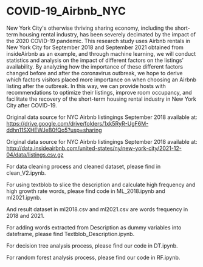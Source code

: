 # COVID-19_Airbnb_NYC

New York City's otherwise thriving sharing economy, including the short-term housing rental industry, has been severely decimated by the impact of the 2020 COVID-19 pandemic. This research study uses Airbnb rentals in New York City for September 2018 and September 2021 obtained from insideAirbnb as an example, and through machine learning, we will conduct statistics and analysis on the impact of different factors on the listings’ availability.
By analyzing how the importance of these different factors changed before and after the coronavirus outbreak, we hope to derive which factors visitors placed more importance on when choosing an Airbnb listing after the outbreak. In this way, we can provide hosts with recommendations to optimize their listings, improve room occupancy, and facilitate the recovery of the short-term housing rental industry in New York City after COVID-19.

Original data source for NYC Airbnb listingings September 2018 available at:
https://drive.google.com/drive/folders/1xk5RyR-UgF6M-ddhn11SXHEWJeB0fQo5?usp=sharing

Original data source for NYC Airbnb listingings September 2018 available at:
http://data.insideairbnb.com/united-states/ny/new-york-city/2021-12-04/data/listings.csv.gz

For data cleaning process and cleaned dataset, please find in clean_V2.ipynb.

For using textblob to slice the description and calculate high frequency and high growth rate words, please find code in ML_2018.ipynb and ml2021.ipynb.

And result dataset in ml2018.csv and ml2021.csv are words frequency in 2018 and 2021.

For adding words extracted from Description as dummy variables into dateframe, please find Textblob_Description.ipynb.

For decision tree analysis process, please find our code in DT.ipynb. 

For random forest analysis process, please find our code in RF.ipynb. 

